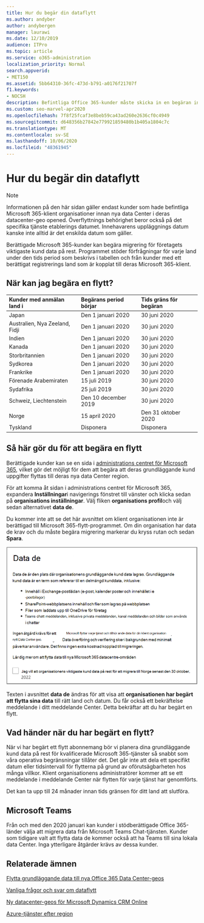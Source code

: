 ```yaml
---
title: Hur du begär din dataflytt
ms.author: andyber
author: andybergen
manager: laurawi
ms.date: 12/10/2019
audience: ITPro
ms.topic: article
ms.service: o365-administration
localization_priority: Normal
search.appverid:
- MET150
ms.assetid: 5bb64310-36fc-473d-b791-a0176f21707f
f1.keywords:
- NOCSH
description: Befintliga Office 365-kunder måste skicka in en begäran innan tids gränsen för sitt land för att deras Microsoft 365 Services-data flyttas till deras nya geo.
ms.custom: seo-marvel-apr2020
ms.openlocfilehash: 7f8f25fcaf3e8beb59ca43ad260e2636cf0c4949
ms.sourcegitcommit: d648356b27842e779921859480b1b405a1804c7c
ms.translationtype: MT
ms.contentlocale: sv-SE
ms.lasthandoff: 10/06/2020
ms.locfileid: "48361945"
---
```

# <a name="how-to-request-your-data-move"></a>Hur du begär din dataflytt

> [!NOTE]
> Informationen på den här sidan gäller endast kunder som hade befintliga Microsoft 365-klient organisationer innan nya data Center i deras datacenter-geo opened. Överflyttnings behörighet beror också på det specifika tjänste etablerings datumet.  Innehavarens uppläggnings datum kanske inte alltid är det enskilda datum som gäller.
  
Berättigade Microsoft 365-kunder kan begära migrering för företagets viktigaste kund data på rest.  Programmet stöder förfrågningar för varje land under den tids period som beskrivs i tabellen och från kunder med ett berättigat registrerings land som är kopplat till deras Microsoft 365-klient.
  
## <a name="when-can-i-request-a-move"></a>När kan jag begära en flytt?

| Kunder med anmälan land i | Begärans period börjar | Tids gräns för begäran |
|:-----|:-----|:-----|
|Japan   <br/> |Den 1 januari 2020  <br/> |30 juni 2020  <br/> |
|Australien, Nya Zeeland, Fidji  <br/> |Den 1 januari 2020  <br/> |30 juni 2020  <br/> |
|Indien  <br/> |Den 1 januari 2020  <br/> |30 juni 2020  <br/> |
|Kanada  <br/> |Den 1 januari 2020  <br/> |30 juni 2020  <br/> |
|Storbritannien  <br/> |Den 1 januari 2020  <br/> |30 juni 2020  <br/> |
|Sydkorea  <br/> |Den 1 januari 2020  <br/> |30 juni 2020  <br/> |
|Frankrike  <br/> |Den 1 januari 2020  <br/> |30 juni 2020  <br/> |
|Förenade Arabemiraten  <br/> |15 juli 2019  <br/> |30 juni 2020  <br/> |
|Sydafrika  <br/> |25 juli 2019  <br/> |30 juni 2020  <br/> |
|Schweiz, Liechtenstein  <br/> |Den 10 december 2019  <br/> |30 juni 2020  <br/> |
|Norge  <br/> |15 april 2020  <br/> |Den 31 oktober 2020  <br/> |
|Tyskland  <br/> |Disponera  <br/> |Disponera  <br/> |

## <a name="how-to-request-a-move"></a>Så här gör du för att begära en flytt

Berättigade kunder kan se en sida i [administrations centret för Microsoft 365](https://aka.ms/365admin), vilket gör det möjligt för dem att begära att deras grundläggande kund uppgifter flyttas till deras nya data Center region.  
  
För att komma åt sidan i administrations centret för Microsoft 365, expandera **Inställningar**i navigerings fönstret till vänster och klicka sedan på **organisations inställningar**.
Välj fliken **organisations profil**och välj sedan alternativet **data de**.
  
Du kommer inte att se det här avsnittet om klient organisationen inte är berättigad till Microsoft 365-flytt-programmet.  Om din organisation har data de krav och du måste begära migrering markerar du kryss rutan och sedan **Spara**.
  
![Skärmen för att välja Data Center](../media/dataresidencyflyoutae.jpg)
  
Texten i avsnittet **data de** ändras för att visa att **organisationen har begärt att flytta sina data** till rätt land och datum. Du får också ett bekräftelse meddelande i ditt meddelande Center. Detta bekräftar att du har begärt en flytt. 
  
## <a name="what-happens-after-requesting-a-move"></a>Vad händer när du har begärt en flytt?

När vi har begärt ett flytt abonnemang bör vi planera dina grundläggande kund data på rest för kvalificerade Microsoft 365-tjänster så snabbt som våra operativa begränsningar tillåter det. Det går inte att dela ett specifikt datum eller tidsintervall för flytterna på grund av oförutsägbarheten hos många villkor. Klient organisationens administratörer kommer att se ett meddelande i meddelande Center när flytten för varje tjänst har genomförts.
  
Det kan ta upp till 24 månader innan tids gränsen för ditt land att slutföra.
  
## <a name="microsoft-teams"></a>Microsoft Teams

Från och med den 2020 januari kan kunder i stödberättigade Office 365-länder välja att migrera data från Microsoft Teams Chat-tjänsten.  Kunder som tidigare valt att flytta data de kommer också att ha Teams till sina lokala data Center.  Inga ytterligare åtgärder krävs av dessa kunder.

## <a name="related-topics"></a>Relaterade ämnen

[Flytta grundläggande data till nya Office 365 Data Center-geos](moving-data-to-new-datacenter-geos.md)

[Vanliga frågor och svar om dataflytt](data-move-faq.md)

[Ny datacenter-geos för Microsoft Dynamics CRM Online](https://go.microsoft.com/fwlink/p/?Linkid=615924)
  
[Azure-tjänster efter region](https://azure.microsoft.com/regions/)
  

